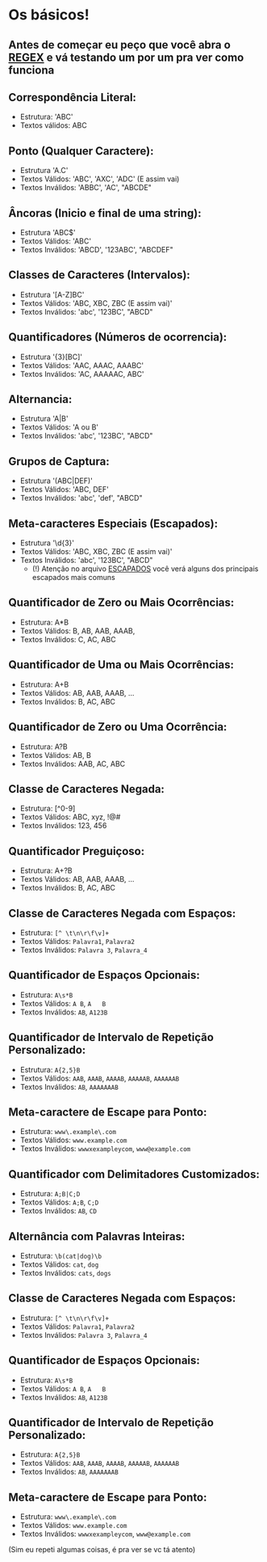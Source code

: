 # Os básicos!
## Antes de começar eu peço que você abra o [REGEX](https://regex101.com/) e vá testando um por um pra ver como funciona

## Correspondência Literal:
- Estrutura: 'ABC'
- Textos válidos: ABC

## Ponto (Qualquer Caractere):
- Estrutura 'A.C'
- Textos Válidos: 'ABC', 'AXC', 'ADC' (E assim vai)
- Textos Inválidos: 'ABBC', 'AC', "ABCDE"

## Âncoras (Inicio e final de uma string):
- Estrutura 'ABC$'
- Textos Válidos: 'ABC'
- Textos Inválidos: 'ABCD', '123ABC', "ABCDEF"

## Classes de Caracteres (Intervalos):
- Estrutura '[A-Z]BC'
- Textos Válidos: 'ABC, XBC, ZBC (E assim vai)'
- Textos Inválidos: 'abc', '123BC', "ABCD"

## Quantificadores (Números de ocorrencia):
- Estrutura '{3}[BC]'
- Textos Válidos: 'AAC, AAAC, AAABC'
- Textos Inválidos: 'AC, AAAAAC, ABC'

## Alternancia:
- Estrutura 'A|B'
- Textos Válidos: 'A ou B'
- Textos Inválidos: 'abc', '123BC', "ABCD"

## Grupos de Captura:
- Estrutura '(ABC|DEF)'
- Textos Válidos: 'ABC, DEF'
- Textos Inválidos: 'abc', 'def', "ABCD"

## Meta-caracteres Especiais (Escapados):
- Estrutura '\d{3}'
- Textos Válidos: 'ABC, XBC, ZBC (E assim vai)'
- Textos Inválidos: 'abc', '123BC', "ABCD"
  - (!) Atenção no arquivo [ESCAPADOS](.) você verá alguns dos principais escapados mais comuns

## Quantificador de Zero ou Mais Ocorrências:
- Estrutura: A*B
- Textos Válidos: B, AB, AAB, AAAB,
- Textos Inválidos: C, AC, ABC

## Quantificador de Uma ou Mais Ocorrências:
- Estrutura: A+B
- Textos Válidos: AB, AAB, AAAB, ...
- Textos Inválidos: B, AC, ABC

## Quantificador de Zero ou Uma Ocorrência:
- Estrutura: A?B
- Textos Válidos: AB, B
- Textos Inválidos: AAB, AC, ABC

## Classe de Caracteres Negada:
- Estrutura: [^0-9]
- Textos Válidos: ABC, xyz, !@#
- Textos Inválidos: 123, 456

## Quantificador Preguiçoso:
   - Estrutura: A+?B
   - Textos Válidos: AB, AAB, AAAB, ...
   - Textos Inválidos: B, AC, ABC

## Classe de Caracteres Negada com Espaços:
- Estrutura: `[^ \t\n\r\f\v]+`
- Textos Válidos: `Palavra1`, `Palavra2`
- Textos Inválidos: `Palavra 3`, `Palavra_4`

## Quantificador de Espaços Opcionais:
- Estrutura: `A\s*B`
- Textos Válidos: `A B`, `A   B`
- Textos Inválidos: `AB`, `A123B`

## Quantificador de Intervalo de Repetição Personalizado:
- Estrutura: `A{2,5}B`
- Textos Válidos: `AAB`, `AAAB`, `AAAAB`, `AAAAAB`, `AAAAAAB`
- Textos Inválidos: `AB`, `AAAAAAAB`

## Meta-caractere de Escape para Ponto:
- Estrutura: `www\.example\.com`
- Textos Válidos: `www.example.com`
- Textos Inválidos: `wwwxexampleycom`, `www@example.com`

## Quantificador com Delimitadores Customizados:
- Estrutura: `A;B|C;D`
- Textos Válidos: `A;B`, `C;D`
- Textos Inválidos: `AB`, `CD`

## Alternância com Palavras Inteiras:
- Estrutura: `\b(cat|dog)\b`
- Textos Válidos: `cat`, `dog`
- Textos Inválidos: `cats`, `dogs`

## Classe de Caracteres Negada com Espaços:
- Estrutura: `[^ \t\n\r\f\v]+`
- Textos Válidos: `Palavra1`, `Palavra2`
- Textos Inválidos: `Palavra 3`, `Palavra_4`

## Quantificador de Espaços Opcionais:
- Estrutura: `A\s*B`
- Textos Válidos: `A B`, `A   B`
- Textos Inválidos: `AB`, `A123B`

## Quantificador de Intervalo de Repetição Personalizado:
- Estrutura: `A{2,5}B`
- Textos Válidos: `AAB`, `AAAB`, `AAAAB`, `AAAAAB`, `AAAAAAB`
- Textos Inválidos: `AB`, `AAAAAAAB`

## Meta-caractere de Escape para Ponto:
- Estrutura: `www\.example\.com`
- Textos Válidos: `www.example.com`
- Textos Inválidos: `wwwxexampleycom`, `www@example.com`

(Sim eu repeti algumas coisas, é pra ver se vc tá atento)
